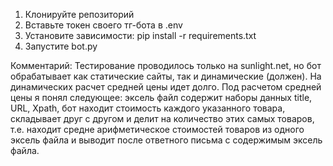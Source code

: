1) Клонируйте репозиторий
2) Вставьте токен своего тг-бота в .env
3) Установите зависимости: pip install -r requirements.txt
4) Запустите bot.py

Комментарий: 
Тестирование проводилось только на sunlight.net, но бот обрабатывает как статические сайты, так и динамические (должен). На динамических расчет средней цены идет долго. Под расчетом средней цены я понял следующее: эксель файл содержит наборы данных title, URL, Xpath, бот находит стоимость каждого указанного товара, складывает друг с другом и делит на количество этих самых товаров, т.е. находит средне арифметическое стоимостей товаров из одного эксель файла и выводит после ответного письма с содержимым эксель файла. 
